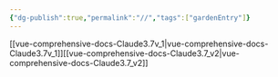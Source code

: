 ```yaml
---
{"dg-publish":true,"permalink":"//","tags":["gardenEntry"]}
---
```


[[vue-comprehensive-docs-Claude3.7v_1\|vue-comprehensive-docs-Claude3.7v_1]][[vue-comprehensive-docs-Claude3.7_v2\|vue-comprehensive-docs-Claude3.7_v2]]